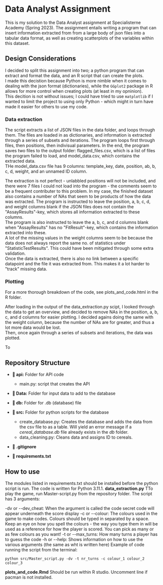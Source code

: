 # Data Analyst Assignment
This is my solution to the Data Analyst assignment at Specialisterne Academy (Spring 2023). The assignment entails writing a program that can insert information extracted from from a large body of json files into a tabular data format, as well as creating scatterplots of the variables within this dataset. 

## Design Considerations
I decided to split this assignment into two; a python program that can extract and format the data, and an R script that can create the plots.   
I made this decistion because Python is more nimble when it comes to dealing with the json format (dictionaries), while the `GGplot2` package in R allows for more control when creating plots (at least in my opninion).    
This decition is not without issues; I could have tried to use `matplotlib` if I wanted to limit the project to using only Python - which might in turn have made it easier for others to use my code. 

### Data extraction
The script extracts a list of JSON files in the data folder, and loops through them. The files are loaded in as dictionaries, and information is extracted through a series of subsets and iterations. The program loops first through files, then positions, then indivisual parameters. In the end, the program saves two files to the output folder: flagged_files.csv, which is a list of files the program failed to load, and model_data.csv, which contains the extracted data.     
THe model_data.csv file has 9 columns: template_key, date, position, ab, b, c, d, weight, and an unnamed ID column.      

The extraction is not perfect - unlabbled positions will not be included, and there were 7 files I could not load into the program - the comments seem to be a frequent contributer to this problem. 
In my case, the finished dataset also contains a number of NAs that seem to be products of how the data was extracted. 
The program is instructed to leave the position, a, b, c, d, and weight columns blank if the JSON files does not contain the "AssayResults"-key, which 
stores all information extracted to these columns.     
The program is also instructed to leave the a, b, c, and d columns blank when "AssayResults" 
has no "FitResult"-key, which contains the information extracted into these.   
A lot of the missing values in the weight columns seem to be because the data does not always report the same no. of statistics under "StatisticTestResults". This could have been mitigated through some extra validation.     
Once the data is extracted, there is also no link between a specific datapoint and the file it was extracted from. This makes it a lot harder to "track" missing data. 

### Plotting
For a more thorough breakdown of the code, see plots_and_code.html in the R folder. 

After loading in the output of the data_extraction.py scipt, I looked through the data to get an overview, and decided to remove NAs in the position, a, b, c, and d columns for easier plotting. I decided agains doing the same with the weight column, because the number of NAs are for greater, and thus a lot more data would be lost.     
Then, once again through a series of subsets and iterations, the data was plotted. 

To 

## Repository Structure
- __:file_folder: api:__ Folder for API code
    - main.py: script that creates the API

- __:file_folder: Data:__ Folder for input data to add to the database
- __:file_folder: db:__ Folder for .db (database) file 
- __:file_folder: src:__ Folder for python scripts for the database
    - create_database.py: Creates the database and adds the data from the csv file to as a table. Will yield an error message if a _cereal_database.db_ file already exists in the _db_ folder. 
    - data_cleaning.py: Cleans data and assigns ID to cereals.
    
- __:page_facing_up: .gitignore__
- __:page_facing_up: requirements.txt__

## How to use
The modules listed in requirements.txt should be installed before the python script is run. The code is written for Python 3.11.1.
__data_extraction.py__
TTo play the game, run Master-script.py from the repository folder. The script has 3 arguments:

-dv or --dev_cheat: When the argument is called the code secret code will appear underneath the score display
-c or --colour: The colours used in the game to make codes. Colours should be typed in separated by a space. Keep an eye on how you spell the colours - the way you type them in will be used as a reference for how the player is scored. You can pick as many or as few colours as you want!
-t or --max_turns: How many turns a player has to guess the code
-h or --help: Shows information on how to use the various arguments (the same as wht is written here)
Example of code running the script from the terminal:

```
python src/Master_script.py -dv -t nr_turns -c colour_1 colour_2 colour_3
```
__plots_and_code.Rmd__
Should be run within R studio. Uncomment line if pacman is not installed. 
